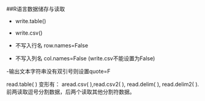 ##R语言数据储存与读取
- write.table()
- write.csv()

- 不写入行名 row.names=False
- 不写入列名 col.names=False (write.csv不能设置为False)

-输出文本字符串没有双引号则设置quote=F

read.table( ) 变形有： aread.csv( ),read.csv2( ), read.delim( ), read.delim2( ).前两读取逗号分割数据，后两个读取其他分割符数据。
